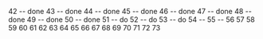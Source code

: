42 -- done 
43 -- done
44 -- done
45 -- done
46 -- done
47 -- done
48 -- done
49 -- done
50 -- done
51 -- do
52 -- do
53 -- do
54 --
55 --
56
57
58
59
60
61
62
63
64
65
66
67
68
69
70
71
72
73